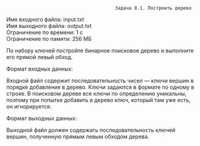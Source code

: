                                             Задача 0.1. Построить дерево
Имя входного файла: input.txt                                                                                                   
Имя выходного файла: output.txt                                                                                                 
Ограничение по времени: 1 с                                                                                                     
Ограничение по памяти: 256 МБ                                                                                                   

По набору ключей постройте бинарное поисковое дерево и выполните его прямой левый обход.

Формат входных данных:

Входной файл содержит последовательность чисел — ключи вершин в порядке добавления в дерево. Ключи задаются в формате по одному в строке.
В поисковом дереве все ключи по определению уникальны, поэтому при попытке добавить в дерево ключ, который там уже есть, он игнорируется.

Формат выходных данных:

Выходной файл должен содержать последовательность ключей вершин, полученную прямым левым обходом дерева.